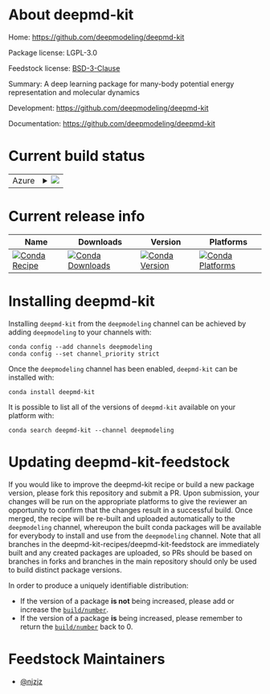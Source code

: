 About deepmd-kit
================

Home: https://github.com/deepmodeling/deepmd-kit

Package license: LGPL-3.0

Feedstock license: [BSD-3-Clause](https://github.com/deepmd-kit-recipes/deepmd-kit-feedstock/blob/master/LICENSE.txt)

Summary: A deep learning package for many-body potential energy representation and molecular dynamics

Development: https://github.com/deepmodeling/deepmd-kit

Documentation: https://github.com/deepmodeling/deepmd-kit

Current build status
====================


<table>
    
  <tr>
    <td>Azure</td>
    <td>
      <details>
        <summary>
          <a href="https://dev.azure.com/deepmd-kit-recipes/feedstock-builds/_build/latest?definitionId=1&branchName=master">
            <img src="https://dev.azure.com/deepmd-kit-recipes/feedstock-builds/_apis/build/status/deepmd-kit-feedstock?branchName=master">
          </a>
        </summary>
        <table>
          <thead><tr><th>Variant</th><th>Status</th></tr></thead>
          <tbody><tr>
              <td>linux_64_cuda_compiler_version10.1float_prechighpython3.7.</td>
              <td>
                <a href="https://dev.azure.com/deepmd-kit-recipes/feedstock-builds/_build/latest?definitionId=1&branchName=master">
                  <img src="https://dev.azure.com/deepmd-kit-recipes/feedstock-builds/_apis/build/status/deepmd-kit-feedstock?branchName=master&jobName=linux&configuration=linux_64_cuda_compiler_version10.1float_prechighpython3.7._" alt="variant">
                </a>
              </td>
            </tr><tr>
              <td>linux_64_cuda_compiler_version10.1float_prechighpython3.8.</td>
              <td>
                <a href="https://dev.azure.com/deepmd-kit-recipes/feedstock-builds/_build/latest?definitionId=1&branchName=master">
                  <img src="https://dev.azure.com/deepmd-kit-recipes/feedstock-builds/_apis/build/status/deepmd-kit-feedstock?branchName=master&jobName=linux&configuration=linux_64_cuda_compiler_version10.1float_prechighpython3.8._" alt="variant">
                </a>
              </td>
            </tr><tr>
              <td>linux_64_cuda_compiler_version10.1float_prechighpython3.9.</td>
              <td>
                <a href="https://dev.azure.com/deepmd-kit-recipes/feedstock-builds/_build/latest?definitionId=1&branchName=master">
                  <img src="https://dev.azure.com/deepmd-kit-recipes/feedstock-builds/_apis/build/status/deepmd-kit-feedstock?branchName=master&jobName=linux&configuration=linux_64_cuda_compiler_version10.1float_prechighpython3.9._" alt="variant">
                </a>
              </td>
            </tr><tr>
              <td>linux_64_cuda_compiler_version10.1float_preclowpython3.7.</td>
              <td>
                <a href="https://dev.azure.com/deepmd-kit-recipes/feedstock-builds/_build/latest?definitionId=1&branchName=master">
                  <img src="https://dev.azure.com/deepmd-kit-recipes/feedstock-builds/_apis/build/status/deepmd-kit-feedstock?branchName=master&jobName=linux&configuration=linux_64_cuda_compiler_version10.1float_preclowpython3.7._" alt="variant">
                </a>
              </td>
            </tr><tr>
              <td>linux_64_cuda_compiler_version10.1float_preclowpython3.8.</td>
              <td>
                <a href="https://dev.azure.com/deepmd-kit-recipes/feedstock-builds/_build/latest?definitionId=1&branchName=master">
                  <img src="https://dev.azure.com/deepmd-kit-recipes/feedstock-builds/_apis/build/status/deepmd-kit-feedstock?branchName=master&jobName=linux&configuration=linux_64_cuda_compiler_version10.1float_preclowpython3.8._" alt="variant">
                </a>
              </td>
            </tr><tr>
              <td>linux_64_cuda_compiler_version10.1float_preclowpython3.9.</td>
              <td>
                <a href="https://dev.azure.com/deepmd-kit-recipes/feedstock-builds/_build/latest?definitionId=1&branchName=master">
                  <img src="https://dev.azure.com/deepmd-kit-recipes/feedstock-builds/_apis/build/status/deepmd-kit-feedstock?branchName=master&jobName=linux&configuration=linux_64_cuda_compiler_version10.1float_preclowpython3.9._" alt="variant">
                </a>
              </td>
            </tr><tr>
              <td>linux_64_cuda_compiler_version11.0float_prechighpython3.7.</td>
              <td>
                <a href="https://dev.azure.com/deepmd-kit-recipes/feedstock-builds/_build/latest?definitionId=1&branchName=master">
                  <img src="https://dev.azure.com/deepmd-kit-recipes/feedstock-builds/_apis/build/status/deepmd-kit-feedstock?branchName=master&jobName=linux&configuration=linux_64_cuda_compiler_version11.0float_prechighpython3.7._" alt="variant">
                </a>
              </td>
            </tr><tr>
              <td>linux_64_cuda_compiler_version11.0float_prechighpython3.8.</td>
              <td>
                <a href="https://dev.azure.com/deepmd-kit-recipes/feedstock-builds/_build/latest?definitionId=1&branchName=master">
                  <img src="https://dev.azure.com/deepmd-kit-recipes/feedstock-builds/_apis/build/status/deepmd-kit-feedstock?branchName=master&jobName=linux&configuration=linux_64_cuda_compiler_version11.0float_prechighpython3.8._" alt="variant">
                </a>
              </td>
            </tr><tr>
              <td>linux_64_cuda_compiler_version11.0float_prechighpython3.9.</td>
              <td>
                <a href="https://dev.azure.com/deepmd-kit-recipes/feedstock-builds/_build/latest?definitionId=1&branchName=master">
                  <img src="https://dev.azure.com/deepmd-kit-recipes/feedstock-builds/_apis/build/status/deepmd-kit-feedstock?branchName=master&jobName=linux&configuration=linux_64_cuda_compiler_version11.0float_prechighpython3.9._" alt="variant">
                </a>
              </td>
            </tr><tr>
              <td>linux_64_cuda_compiler_version11.0float_preclowpython3.7.</td>
              <td>
                <a href="https://dev.azure.com/deepmd-kit-recipes/feedstock-builds/_build/latest?definitionId=1&branchName=master">
                  <img src="https://dev.azure.com/deepmd-kit-recipes/feedstock-builds/_apis/build/status/deepmd-kit-feedstock?branchName=master&jobName=linux&configuration=linux_64_cuda_compiler_version11.0float_preclowpython3.7._" alt="variant">
                </a>
              </td>
            </tr><tr>
              <td>linux_64_cuda_compiler_version11.0float_preclowpython3.8.</td>
              <td>
                <a href="https://dev.azure.com/deepmd-kit-recipes/feedstock-builds/_build/latest?definitionId=1&branchName=master">
                  <img src="https://dev.azure.com/deepmd-kit-recipes/feedstock-builds/_apis/build/status/deepmd-kit-feedstock?branchName=master&jobName=linux&configuration=linux_64_cuda_compiler_version11.0float_preclowpython3.8._" alt="variant">
                </a>
              </td>
            </tr><tr>
              <td>linux_64_cuda_compiler_version11.0float_preclowpython3.9.</td>
              <td>
                <a href="https://dev.azure.com/deepmd-kit-recipes/feedstock-builds/_build/latest?definitionId=1&branchName=master">
                  <img src="https://dev.azure.com/deepmd-kit-recipes/feedstock-builds/_apis/build/status/deepmd-kit-feedstock?branchName=master&jobName=linux&configuration=linux_64_cuda_compiler_version11.0float_preclowpython3.9._" alt="variant">
                </a>
              </td>
            </tr><tr>
              <td>linux_64_cuda_compiler_version11.1float_prechighpython3.7.</td>
              <td>
                <a href="https://dev.azure.com/deepmd-kit-recipes/feedstock-builds/_build/latest?definitionId=1&branchName=master">
                  <img src="https://dev.azure.com/deepmd-kit-recipes/feedstock-builds/_apis/build/status/deepmd-kit-feedstock?branchName=master&jobName=linux&configuration=linux_64_cuda_compiler_version11.1float_prechighpython3.7._" alt="variant">
                </a>
              </td>
            </tr><tr>
              <td>linux_64_cuda_compiler_version11.1float_prechighpython3.8.</td>
              <td>
                <a href="https://dev.azure.com/deepmd-kit-recipes/feedstock-builds/_build/latest?definitionId=1&branchName=master">
                  <img src="https://dev.azure.com/deepmd-kit-recipes/feedstock-builds/_apis/build/status/deepmd-kit-feedstock?branchName=master&jobName=linux&configuration=linux_64_cuda_compiler_version11.1float_prechighpython3.8._" alt="variant">
                </a>
              </td>
            </tr><tr>
              <td>linux_64_cuda_compiler_version11.1float_prechighpython3.9.</td>
              <td>
                <a href="https://dev.azure.com/deepmd-kit-recipes/feedstock-builds/_build/latest?definitionId=1&branchName=master">
                  <img src="https://dev.azure.com/deepmd-kit-recipes/feedstock-builds/_apis/build/status/deepmd-kit-feedstock?branchName=master&jobName=linux&configuration=linux_64_cuda_compiler_version11.1float_prechighpython3.9._" alt="variant">
                </a>
              </td>
            </tr><tr>
              <td>linux_64_cuda_compiler_version11.1float_preclowpython3.7.</td>
              <td>
                <a href="https://dev.azure.com/deepmd-kit-recipes/feedstock-builds/_build/latest?definitionId=1&branchName=master">
                  <img src="https://dev.azure.com/deepmd-kit-recipes/feedstock-builds/_apis/build/status/deepmd-kit-feedstock?branchName=master&jobName=linux&configuration=linux_64_cuda_compiler_version11.1float_preclowpython3.7._" alt="variant">
                </a>
              </td>
            </tr><tr>
              <td>linux_64_cuda_compiler_version11.1float_preclowpython3.8.</td>
              <td>
                <a href="https://dev.azure.com/deepmd-kit-recipes/feedstock-builds/_build/latest?definitionId=1&branchName=master">
                  <img src="https://dev.azure.com/deepmd-kit-recipes/feedstock-builds/_apis/build/status/deepmd-kit-feedstock?branchName=master&jobName=linux&configuration=linux_64_cuda_compiler_version11.1float_preclowpython3.8._" alt="variant">
                </a>
              </td>
            </tr><tr>
              <td>linux_64_cuda_compiler_version11.1float_preclowpython3.9.</td>
              <td>
                <a href="https://dev.azure.com/deepmd-kit-recipes/feedstock-builds/_build/latest?definitionId=1&branchName=master">
                  <img src="https://dev.azure.com/deepmd-kit-recipes/feedstock-builds/_apis/build/status/deepmd-kit-feedstock?branchName=master&jobName=linux&configuration=linux_64_cuda_compiler_version11.1float_preclowpython3.9._" alt="variant">
                </a>
              </td>
            </tr><tr>
              <td>linux_64_cuda_compiler_versionNonefloat_prechighpython3.7.</td>
              <td>
                <a href="https://dev.azure.com/deepmd-kit-recipes/feedstock-builds/_build/latest?definitionId=1&branchName=master">
                  <img src="https://dev.azure.com/deepmd-kit-recipes/feedstock-builds/_apis/build/status/deepmd-kit-feedstock?branchName=master&jobName=linux&configuration=linux_64_cuda_compiler_versionNonefloat_prechighpython3.7._" alt="variant">
                </a>
              </td>
            </tr><tr>
              <td>linux_64_cuda_compiler_versionNonefloat_prechighpython3.8.</td>
              <td>
                <a href="https://dev.azure.com/deepmd-kit-recipes/feedstock-builds/_build/latest?definitionId=1&branchName=master">
                  <img src="https://dev.azure.com/deepmd-kit-recipes/feedstock-builds/_apis/build/status/deepmd-kit-feedstock?branchName=master&jobName=linux&configuration=linux_64_cuda_compiler_versionNonefloat_prechighpython3.8._" alt="variant">
                </a>
              </td>
            </tr><tr>
              <td>linux_64_cuda_compiler_versionNonefloat_prechighpython3.9.</td>
              <td>
                <a href="https://dev.azure.com/deepmd-kit-recipes/feedstock-builds/_build/latest?definitionId=1&branchName=master">
                  <img src="https://dev.azure.com/deepmd-kit-recipes/feedstock-builds/_apis/build/status/deepmd-kit-feedstock?branchName=master&jobName=linux&configuration=linux_64_cuda_compiler_versionNonefloat_prechighpython3.9._" alt="variant">
                </a>
              </td>
            </tr><tr>
              <td>linux_64_cuda_compiler_versionNonefloat_preclowpython3.7.</td>
              <td>
                <a href="https://dev.azure.com/deepmd-kit-recipes/feedstock-builds/_build/latest?definitionId=1&branchName=master">
                  <img src="https://dev.azure.com/deepmd-kit-recipes/feedstock-builds/_apis/build/status/deepmd-kit-feedstock?branchName=master&jobName=linux&configuration=linux_64_cuda_compiler_versionNonefloat_preclowpython3.7._" alt="variant">
                </a>
              </td>
            </tr><tr>
              <td>linux_64_cuda_compiler_versionNonefloat_preclowpython3.8.</td>
              <td>
                <a href="https://dev.azure.com/deepmd-kit-recipes/feedstock-builds/_build/latest?definitionId=1&branchName=master">
                  <img src="https://dev.azure.com/deepmd-kit-recipes/feedstock-builds/_apis/build/status/deepmd-kit-feedstock?branchName=master&jobName=linux&configuration=linux_64_cuda_compiler_versionNonefloat_preclowpython3.8._" alt="variant">
                </a>
              </td>
            </tr><tr>
              <td>linux_64_cuda_compiler_versionNonefloat_preclowpython3.9.</td>
              <td>
                <a href="https://dev.azure.com/deepmd-kit-recipes/feedstock-builds/_build/latest?definitionId=1&branchName=master">
                  <img src="https://dev.azure.com/deepmd-kit-recipes/feedstock-builds/_apis/build/status/deepmd-kit-feedstock?branchName=master&jobName=linux&configuration=linux_64_cuda_compiler_versionNonefloat_preclowpython3.9._" alt="variant">
                </a>
              </td>
            </tr>
          </tbody>
        </table>
      </details>
    </td>
  </tr>
</table>

Current release info
====================

| Name | Downloads | Version | Platforms |
| --- | --- | --- | --- |
| [![Conda Recipe](https://img.shields.io/badge/recipe-deepmd--kit-green.svg)](https://anaconda.org/deepmodeling/deepmd-kit) | [![Conda Downloads](https://img.shields.io/conda/dn/deepmodeling/deepmd-kit.svg)](https://anaconda.org/deepmodeling/deepmd-kit) | [![Conda Version](https://img.shields.io/conda/vn/deepmodeling/deepmd-kit.svg)](https://anaconda.org/deepmodeling/deepmd-kit) | [![Conda Platforms](https://img.shields.io/conda/pn/deepmodeling/deepmd-kit.svg)](https://anaconda.org/deepmodeling/deepmd-kit) |

Installing deepmd-kit
=====================

Installing `deepmd-kit` from the `deepmodeling` channel can be achieved by adding `deepmodeling` to your channels with:

```
conda config --add channels deepmodeling
conda config --set channel_priority strict
```

Once the `deepmodeling` channel has been enabled, `deepmd-kit` can be installed with:

```
conda install deepmd-kit
```

It is possible to list all of the versions of `deepmd-kit` available on your platform with:

```
conda search deepmd-kit --channel deepmodeling
```




Updating deepmd-kit-feedstock
=============================

If you would like to improve the deepmd-kit recipe or build a new
package version, please fork this repository and submit a PR. Upon submission,
your changes will be run on the appropriate platforms to give the reviewer an
opportunity to confirm that the changes result in a successful build. Once
merged, the recipe will be re-built and uploaded automatically to the
`deepmodeling` channel, whereupon the built conda packages will be available for
everybody to install and use from the `deepmodeling` channel.
Note that all branches in the deepmd-kit-recipes/deepmd-kit-feedstock are
immediately built and any created packages are uploaded, so PRs should be based
on branches in forks and branches in the main repository should only be used to
build distinct package versions.

In order to produce a uniquely identifiable distribution:
 * If the version of a package **is not** being increased, please add or increase
   the [``build/number``](https://docs.conda.io/projects/conda-build/en/latest/resources/define-metadata.html#build-number-and-string).
 * If the version of a package **is** being increased, please remember to return
   the [``build/number``](https://docs.conda.io/projects/conda-build/en/latest/resources/define-metadata.html#build-number-and-string)
   back to 0.

Feedstock Maintainers
=====================

* [@njzjz](https://github.com/njzjz/)

